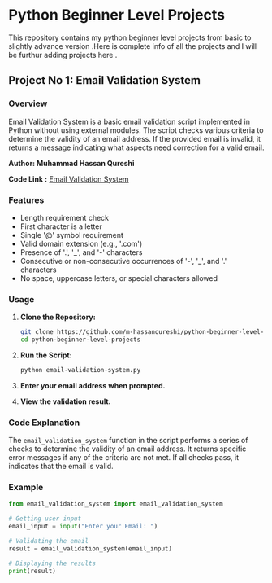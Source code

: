 # Python Beginner Level Projects

This repository contains my python beginner level projects from basic to slightly advance version .Here is complete info of all the projects and I will be furthur adding projects here .


## Project No 1: Email Validation System

### Overview

Email Validation System is a basic email validation script implemented in Python without using external modules. The script checks various criteria to determine the validity of an email address. If the provided email is invalid, it returns a message indicating what aspects need correction for a valid email.

**Author: Muhammad Hassan Qureshi**

**Code Link :** [Email Validation System](https://github.com/m-hassanqureshi/python-beginner-level-projects/blob/main/email-validation-system.py)
### Features

- Length requirement check
- First character is a letter
- Single '@' symbol requirement
- Valid domain extension (e.g., '.com')
- Presence of '.', '_', and '-' characters
- Consecutive or non-consecutive occurrences of '-', '_', and '.' characters
- No space, uppercase letters, or special characters allowed

### Usage

1. **Clone the Repository:**
    ```bash
    git clone https://github.com/m-hassanqureshi/python-beginner-level-projects.git
    cd python-beginner-level-projects
    ```

2. **Run the Script:**
    ```bash
    python email-validation-system.py
    ```

3. **Enter your email address when prompted.**

4. **View the validation result.**

### Code Explanation

The `email_validation_system` function in the script performs a series of checks to determine the validity of an email address. It returns specific error messages if any of the criteria are not met. If all checks pass, it indicates that the email is valid.

### Example

```python
from email_validation_system import email_validation_system

# Getting user input
email_input = input("Enter your Email: ")

# Validating the email
result = email_validation_system(email_input)

# Displaying the results
print(result)


